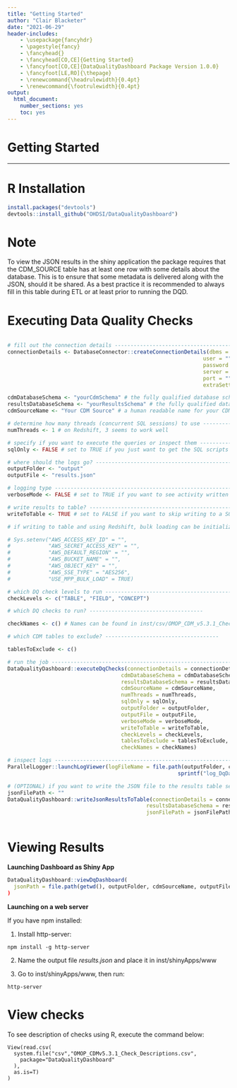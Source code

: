 ```yaml
---
title: "Getting Started"
author: "Clair Blacketer"
date: "2021-06-29"
header-includes:
    - \usepackage{fancyhdr}
    - \pagestyle{fancy}
    - \fancyhead{}
    - \fancyhead[CO,CE]{Getting Started}
    - \fancyfoot[CO,CE]{DataQualityDashboard Package Version 1.0.0}
    - \fancyfoot[LE,RO]{\thepage}
    - \renewcommand{\headrulewidth}{0.4pt}
    - \renewcommand{\footrulewidth}{0.4pt}
output:
  html_document:
    number_sections: yes
    toc: yes
---
```


<!--
%\VignetteEngine{knitr::knitr}
%\VignetteIndexEntry{Getting Started}
-->

# Getting Started
***

R Installation
===============

```r
install.packages("devtools")
devtools::install_github("OHDSI/DataQualityDashboard")
```

Note
=====
To view the JSON results in the shiny application the package requires that the CDM_SOURCE table has at least one row with some details about the database. This is to ensure that some metadata is delivered along with the JSON, should it be shared. As a best practice it is recommended to always fill in this table during ETL or at least prior to running the DQD. 


Executing Data Quality Checks
==============================
  ```r

# fill out the connection details -----------------------------------------------------------------------
connectionDetails <- DatabaseConnector::createConnectionDetails(dbms = "", 
                                                                user = "", 
                                                                password = "", 
                                                                server = "", 
                                                                port = "", 
                                                                extraSettings = "")

cdmDatabaseSchema <- "yourCdmSchema" # the fully qualified database schema name of the CDM
resultsDatabaseSchema <- "yourResultsSchema" # the fully qualified database schema name of the results schema (that you can write to)
cdmSourceName <- "Your CDM Source" # a human readable name for your CDM source

# determine how many threads (concurrent SQL sessions) to use ----------------------------------------
numThreads <- 1 # on Redshift, 3 seems to work well

# specify if you want to execute the queries or inspect them ------------------------------------------
sqlOnly <- FALSE # set to TRUE if you just want to get the SQL scripts and not actually run the queries

# where should the logs go? -------------------------------------------------------------------------
outputFolder <- "output"
outputFile <- "results.json"

# logging type -------------------------------------------------------------------------------------
verboseMode <- FALSE # set to TRUE if you want to see activity written to the console

# write results to table? ------------------------------------------------------------------------------
writeToTable <- TRUE # set to FALSE if you want to skip writing to a SQL table in the results schema

# if writing to table and using Redshift, bulk loading can be initialized -------------------------------

# Sys.setenv("AWS_ACCESS_KEY_ID" = "",
#            "AWS_SECRET_ACCESS_KEY" = "",
#            "AWS_DEFAULT_REGION" = "",
#            "AWS_BUCKET_NAME" = "",
#            "AWS_OBJECT_KEY" = "",
#            "AWS_SSE_TYPE" = "AES256",
#            "USE_MPP_BULK_LOAD" = TRUE)

# which DQ check levels to run -------------------------------------------------------------------
checkLevels <- c("TABLE", "FIELD", "CONCEPT")

# which DQ checks to run? ------------------------------------

checkNames <- c() # Names can be found in inst/csv/OMOP_CDM_v5.3.1_Check_Desciptions.csv

# which CDM tables to exclude? ------------------------------------

tablesToExclude <- c() 

# run the job --------------------------------------------------------------------------------------
DataQualityDashboard::executeDqChecks(connectionDetails = connectionDetails, 
                                      cdmDatabaseSchema = cdmDatabaseSchema, 
                                      resultsDatabaseSchema = resultsDatabaseSchema,
                                      cdmSourceName = cdmSourceName, 
                                      numThreads = numThreads,
                                      sqlOnly = sqlOnly, 
                                      outputFolder = outputFolder, 
                                      outputFile = outputFile,
                                      verboseMode = verboseMode,
                                      writeToTable = writeToTable,
                                      checkLevels = checkLevels,
                                      tablesToExclude = tablesToExclude,
                                      checkNames = checkNames)

# inspect logs ----------------------------------------------------------------------------
ParallelLogger::launchLogViewer(logFileName = file.path(outputFolder, cdmSourceName, 
                                                        sprintf("log_DqDashboard_%s.txt", cdmSourceName)))

# (OPTIONAL) if you want to write the JSON file to the results table separately -----------------------------
jsonFilePath <- ""
DataQualityDashboard::writeJsonResultsToTable(connectionDetails = connectionDetails, 
                                              resultsDatabaseSchema = resultsDatabaseSchema, 
                                              jsonFilePath = jsonFilePath)
                                              

```

Viewing Results
================

**Launching Dashboard as Shiny App**
```r
DataQualityDashboard::viewDqDashboard(
  jsonPath = file.path(getwd(), outputFolder, cdmSourceName, outputFile, cdmSourceName))
)
```

**Launching on a web server**

If you have npm installed:

1. Install http-server:

```
npm install -g http-server
```

2. Name the output file *results.json* and place it in inst/shinyApps/www

3. Go to inst/shinyApps/www, then run:

```
http-server
```

View checks
===========
To see description of checks using R, execute the command below:
```
View(read.csv(
  system.file("csv","OMOP_CDMv5.3.1_Check_Descriptions.csv",
    package="DataQualityDashboard"
  ),
  as.is=T)
)
```
